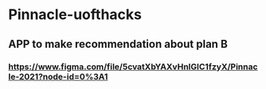 # Pinnacle-uofthacks

## APP to make recommendation about plan B

### https://www.figma.com/file/5cvatXbYAXvHnlGlC1fzyX/Pinnacle-2021?node-id=0%3A1 

